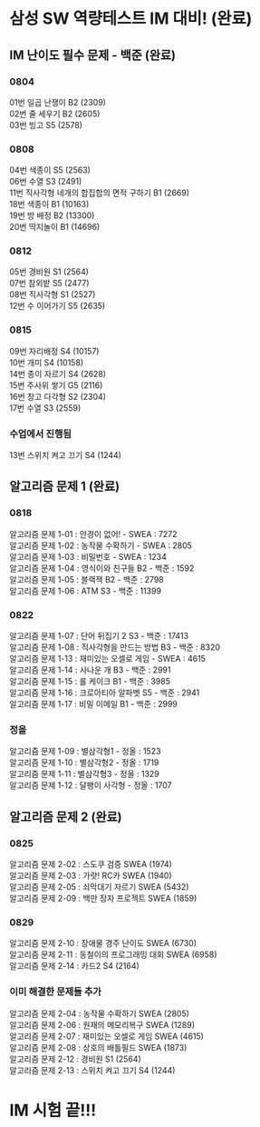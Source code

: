 # 삼성 SW 역량테스트 IM 대비! (완료)

## IM 난이도 필수 문제 - 백준 (완료)

### 0804

01번 일곱 난쟁이 B2 (2309)\
02번 줄 세우기 B2 (2605)\
03번 빙고 S5 (2578)

### 0808

04번 색종이 S5 (2563)\
06번 수열 S3 (2491)\
11번 직사각형 네개의 합집합의 면적 구하기 B1 (2669)\
18번 색종이 B1 (10163)\
19번 방 배정 B2 (13300)\
20번 딱지놀이 B1 (14696)

### 0812

05번 경비원 S1 (2564)\
07번 참외밭 S5 (2477)\
08번 직사각형 S1 (2527)\
12번 수 이어가기 S5 (2635)

### 0815

09번 자리배정 S4 (10157)\
10번 개미 S4 (10158)\
14번 종이 자르기 S4 (2628)\
15번 주사위 쌓기 G5 (2116)\
16번 창고 다각형 S2 (2304)\
17번 수열 S3 (2559)

### 수업에서 진행됨

13번 스위치 켜고 끄기 S4 (1244)

## 알고리즘 문제 1 (완료)

### 0818

알고리즘 문제 1-01 : 안경이 없어! - SWEA : 7272\
알고리즘 문제 1-02 : 농작물 수확하기 - SWEA : 2805\
알고리즘 문제 1-03 : 비밀번호 - SWEA : 1234\
알고리즘 문제 1-04 : 영식이와 친구들 B2 - 백준 : 1592\
알고리즘 문제 1-05 : 블랙잭 B2 - 백준 : 2798\
알고리즘 문제 1-06 : ATM S3 - 백준 : 11399

### 0822

알고리즘 문제 1-07 : 단어 뒤집기 2 S3 - 백준 : 17413\
알고리즘 문제 1-08 : 직사각형을 만드는 방법 B3 - 백준 : 8320\
알고리즘 문제 1-13 : 재미있는 오셀로 게임 - SWEA : 4615\
알고리즘 문제 1-14 : 사나운 개 B3 - 백준 : 2991\
알고리즘 문제 1-15 : 롤 케이크 B1 - 백준 : 3985\
알고리즘 문제 1-16 : 크로아티아 알파벳 S5 - 백준 : 2941\
알고리즘 문제 1-17 : 비밀 이메일 B1 - 백준 : 2999

### 정올

알고리즘 문제 1-09 : 별삼각형1 - 정올 : 1523\
알고리즘 문제 1-10 : 별삼각형2 - 정올 : 1719\
알고리즘 문제 1-11 : 별삼각형3 - 정올 : 1329\
알고리즘 문제 1-12 : 달팽이 사각형 - 정올 : 1707

## 알고리즘 문제 2 (완료)

### 0825

알고리즘 문제 2-02 : 스도쿠 검증 SWEA (1974)\
알고리즘 문제 2-03 : 가랏! RC카 SWEA (1940)\
알고리즘 문제 2-05 : 쇠막대기 자르기 SWEA (5432)\
알고리즘 문제 2-09 : 백만 장자 프로젝트 SWEA (1859)

### 0829

알고리즘 문제 2-10 : 장애물 경주 난이도 SWEA (6730)\
알고리즘 문제 2-11 : 동철이의 프로그래밍 대회 SWEA (6958)\
알고리즘 문제 2-14 : 카드2 S4 (2164)

### 이미 해결한 문제들 추가

알고리즘 문제 2-04 : 농작물 수확하기 SWEA (2805)\
알고리즘 문제 2-06 : 원재의 메모리복구 SWEA (1289)\
알고리즘 문제 2-07 : 재미있는 오셀로 게임 SWEA (4615)\
알고리즘 문제 2-08 : 상호의 배틀필드 SWEA (1873)\
알고리즘 문제 2-12 : 경비원 S1 (2564)\
알고리즘 문제 2-13 : 스위치 켜고 끄기 S4 (1244)

# IM 시험 끝!!!
